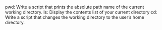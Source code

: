 pwd: Write a script that prints the absolute path name of the current working directory.
ls: Display the contents list of your current directory
cd: Write a script that changes the working directory to the user’s home directory.
